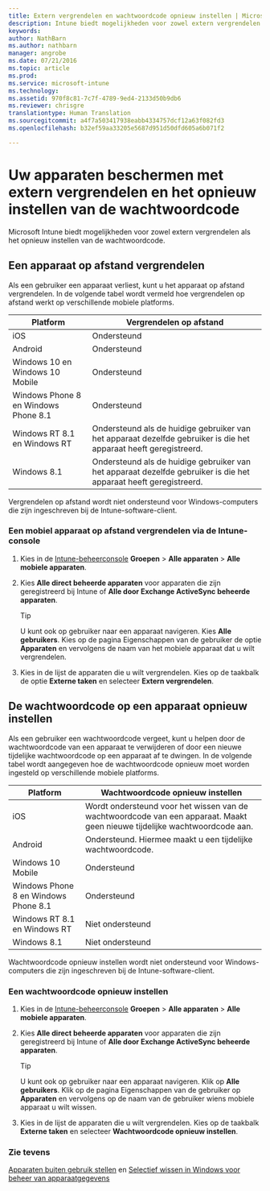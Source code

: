 ```yaml
---
title: Extern vergrendelen en wachtwoordcode opnieuw instellen | Microsoft Intune
description: Intune biedt mogelijkheden voor zowel extern vergrendelen als het opnieuw instellen van de wachtwoordcode.
keywords: 
author: NathBarn
ms.author: nathbarn
manager: angrobe
ms.date: 07/21/2016
ms.topic: article
ms.prod: 
ms.service: microsoft-intune
ms.technology: 
ms.assetid: 970f8c81-7c7f-4789-9ed4-2133d50b9db6
ms.reviewer: chrisgre
translationtype: Human Translation
ms.sourcegitcommit: a4f7a503417938eabb4334757dcf12a63f082fd3
ms.openlocfilehash: b32ef59aa33205e5687d951d50dfd605a6b071f2

---
```

# Uw apparaten beschermen met extern vergrendelen en het opnieuw instellen van de wachtwoordcode
Microsoft Intune biedt mogelijkheden voor zowel extern vergrendelen als het opnieuw instellen van de wachtwoordcode.

## Een apparaat op afstand vergrendelen
Als een gebruiker een apparaat verliest, kunt u het apparaat op afstand vergrendelen. In de volgende tabel wordt vermeld hoe vergrendelen op afstand werkt op verschillende mobiele platforms.

|Platform|Vergrendelen op afstand|
|------------|---------------|
|iOS|Ondersteund|
|Android|Ondersteund|
|Windows 10 en Windows 10 Mobile|Ondersteund|
|Windows Phone 8 en Windows Phone 8.1|Ondersteund|
|Windows RT 8.1 en Windows RT|Ondersteund als de huidige gebruiker van het apparaat dezelfde gebruiker is die het apparaat heeft geregistreerd.|
|Windows 8.1|Ondersteund als de huidige gebruiker van het apparaat dezelfde gebruiker is die het apparaat heeft geregistreerd.|

Vergrendelen op afstand wordt niet ondersteund voor Windows-computers die zijn ingeschreven bij de Intune-software-client.

### Een mobiel apparaat op afstand vergrendelen via de Intune-console

1.  Kies in de [Intune-beheerconsole](https://manage.microsoft.com/) **Groepen** &gt; **Alle apparaten** &gt; **Alle mobiele apparaten**.

2.  Kies **Alle direct beheerde apparaten** voor apparaten die zijn geregistreerd bij Intune of **Alle door Exchange ActiveSync beheerde apparaten**.

    > [!TIP]
    > U kunt ook op gebruiker naar een apparaat navigeren. Kies **Alle gebruikers**. Kies op de pagina Eigenschappen van de gebruiker de optie **Apparaten** en vervolgens de naam van het mobiele apparaat dat u wilt vergrendelen.

3.  Kies in de lijst de apparaten die u wilt vergrendelen. Kies op de taakbalk de optie **Externe taken** en selecteer **Extern vergrendelen**.

## De wachtwoordcode op een apparaat opnieuw instellen
Als een gebruiker een wachtwoordcode vergeet, kunt u helpen door de wachtwoordcode van een apparaat te verwijderen of door een nieuwe tijdelijke wachtwoordcode op een apparaat af te dwingen. In de volgende tabel wordt aangegeven hoe de wachtwoordcode opnieuw moet worden ingesteld op verschillende mobiele platforms.

|Platform|Wachtwoordcode opnieuw instellen|
|------------|------------------|
|iOS|Wordt ondersteund voor het wissen van de wachtwoordcode van een apparaat. Maakt geen nieuwe tijdelijke wachtwoordcode aan.|
|Android|Ondersteund. Hiermee maakt u een tijdelijke wachtwoordcode.|
|Windows 10 Mobile|Ondersteund|
|Windows Phone 8 en Windows Phone 8.1|Ondersteund|
|Windows RT 8.1 en Windows RT|Niet ondersteund|
|Windows 8.1|Niet ondersteund|

Wachtwoordcode opnieuw instellen wordt niet ondersteund voor Windows-computers die zijn ingeschreven bij de Intune-software-client.

### Een wachtwoordcode opnieuw instellen

1.  Kies in de [Intune-beheerconsole](https://manage.microsoft.com/) **Groepen** &gt; **Alle apparaten** &gt; **Alle mobiele apparaten**.

2.  Kies **Alle direct beheerde apparaten** voor apparaten die zijn geregistreerd bij Intune of **Alle door Exchange ActiveSync beheerde apparaten**.

    > [!TIP]
    > U kunt ook op gebruiker naar een apparaat navigeren. Klik op **Alle gebruikers**. Klik op de pagina Eigenschappen van de gebruiker op **Apparaten** en vervolgens op de naam van de gebruiker wiens mobiele apparaat u wilt wissen.

3.  Kies in de lijst de apparaten die u wilt vergrendelen. Kies op de taakbalk **Externe taken** en selecteer **Wachtwoordcode opnieuw instellen**.


### Zie tevens
[Apparaten buiten gebruik stellen](retire-devices-from-microsoft-intune-management.md) en [Selectief wissen in Windows voor beheer van apparaatgegevens](http://technet.microsoft.com/library/dn486874.aspx)



<!--HONumber=Oct16_HO4-->



